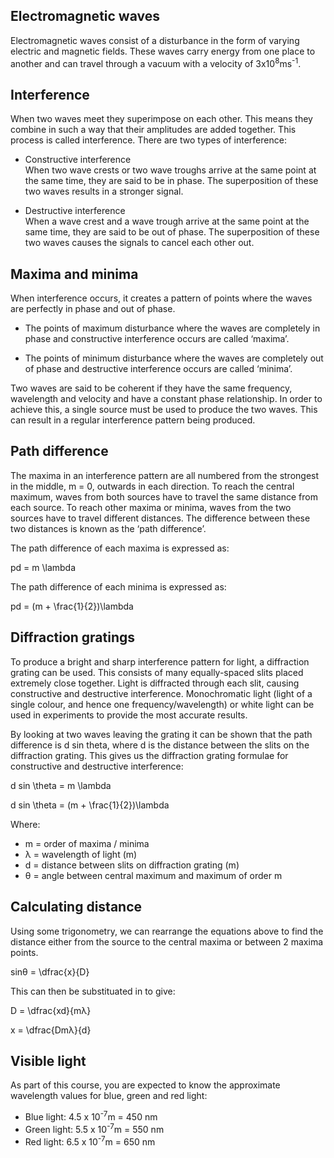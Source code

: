 ## Electromagnetic waves
Electromagnetic waves consist of a disturbance in the form of varying electric and magnetic fields. These waves carry energy from one place to another and can travel through a vacuum with a velocity of 3x10<sup>8</sup>ms<sup>-1</sup>.

<!--*insert diagram?*-->

## Interference
When two waves meet they superimpose on each other. This means they combine in such a way that their amplitudes are added together. This process is called interference. There are two types of interference:
 
- Constructive interference <br>
  When two wave crests or two wave troughs arrive at the same point at the same time, they are said to be in phase. The superposition of these two waves results in a stronger signal.
 
- Destructive interference <br>
  When a wave crest and a wave trough arrive at the same point at the same time, they are said to be out of phase. The superposition of these two waves causes the signals to cancel each other out.

## Maxima and minima
When interference occurs, it creates a pattern of points where the waves are perfectly in phase and out of phase.

- The points of maximum disturbance where the waves are completely in phase and constructive interference occurs are called ‘maxima’.

- The points of minimum disturbance where the waves are completely out of phase and destructive interference occurs are called ‘minima’.

Two waves are said to be coherent if they have the same frequency, wavelength and velocity and have a constant phase relationship. In order to achieve this, a single source must be used to produce the two waves. This can result in a regular interference pattern being produced.

## Path difference
The maxima in an interference pattern are all numbered from the strongest in the middle, m = 0, outwards in each direction. To reach the central maximum, waves from both sources have to travel the same distance from each source. To reach other maxima or minima, waves from the two sources have to travel different distances. The difference between these two distances is known as the ‘path difference’.

<!--*insert diagram here?*-->

The path difference of each maxima is expressed as:

<p>pd = m \lambda</p>

The path difference of each minima is expressed as:

<p>pd = (m + \frac{1}{2})\lambda</p>

## Diffraction gratings
To produce a bright and sharp interference pattern for light, a diffraction grating can be used. This consists of many equally-spaced slits placed extremely close together. Light is diffracted through each slit, causing constructive and destructive interference. Monochromatic light (light of a single colour, and hence one frequency/wavelength) or white light can be used in experiments to provide the most accurate results.

By looking at two waves leaving the grating it can be shown that the path difference is d sin theta, where d is the distance between the slits on the diffraction grating. This gives us the diffraction grating formulae for constructive and destructive interference:

<p>d sin \theta = m \lambda</p>

<p>d sin \theta = (m + \frac{1}{2})\lambda</p>

Where:
- m = order of maxima / minima
- λ = wavelength of light (m) 
- d = distance between slits on diffraction grating (m)
- θ = angle between central maximum and maximum of order m

## Calculating distance
Using some trigonometry, we can rearrange the equations above to find the distance either from the source to the central maxima or between 2 maxima points.

<!--*Insert diagram here*-->

<p>sinθ = \dfrac{x}{D}</p>

This can then be substituated in to give:

<p>D = \dfrac{xd}{mλ}</p>

<p>x = \dfrac{Dmλ}{d}</p>

## Visible light
As part of this course, you are expected to know the approximate wavelength values for blue, green and red light:
- Blue light:	4.5 x 10<sup>-7</sup>m 	=   450 nm
- Green light:	5.5 x 10<sup>-7</sup>m 	=   550 nm
- Red light:	6.5 x 10<sup>-7</sup>m 	=   650 nm

